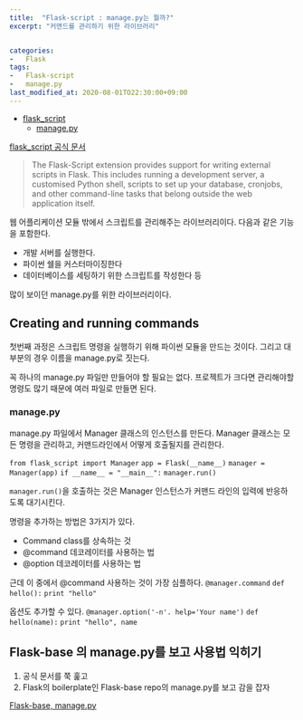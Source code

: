 ```yaml
---
title:  "Flask-script : manage.py는 뭘까?"
excerpt: "커맨드를 관리하기 위한 라이브러리"


categories:
-   Flask
tags:
-   Flask-script
-   manage.py
last_modified_at: 2020-08-01TO22:30:00+09:00
---
```


- [flask_script](#flask_script)
  - [manage.py](#managepy)

[flask_script 공식 문서](https://flask-script.readthedocs.io/en/latest/)
> The Flask-Script extension provides support for writing external scripts in Flask. This includes running a development server, a customised Python shell, scripts to set up your database, cronjobs, and other command-line tasks that belong outside the web application itself.

웹 어플리케이션 모듈 밖에서 스크립트를 관리해주는 라이브러리이다. 다음과 같은 기능을 포함한다.

- 개발 서버를 실행한다.
- 파이썬 쉘을 커스터마이징한다
- 데이터베이스를 세팅하기 위한 스크립트를 작성한다 등

많이 보이던 manage.py를 위한 라이브러리이다.

## Creating and running commands

첫번째 과정은 스크립트 명령을 실행하기 위해 파이썬 모듈을 만드는 것이다. 그리고 대부분의 경우 이름을 manage.py로 짓는다.

꼭 하나의 manage.py 파일만 만들어야 할 필요는 없다. 프로젝트가 크다면 관리해야할 명령도 많기 때문에 여러 파일로 만들면 된다.

### manage.py

manage.py 파일에서 Manager 클래스의 인스턴스를 만든다. Manager 클래스는 모든 명령을 관리하고, 커맨드라인에서 어떻게 호출될지를 관리한다.

`from flask_script import Manager`
`app = Flask(__name__)`
`manager = Manager(app)`
`if __name__ = "__main__":`
    `manager.run()`

`manager.run()`을 호출하는 것은 Manager 인스턴스가 커맨드 라인의 입력에 반응하도록 대기시킨다.

명령을 추가하는 방법은 3가지가 있다.

- Command class를 상속하는 것
- @command 데코레이터를 사용하는 법
- @option 데코레이터를 사용하는 법

근데 이 중에서 @command 사용하는 것이 가장 심플하다.
`@manager.command`
`def hello():`
    `print "hello"`

옵션도 추가할 수 있다.
`@manager.option('-n'. help='Your name')`
`def hello(name):`
    `print "hello", name`

## Flask-base 의 manage.py를 보고 사용법 익히기

1. 공식 문서를 쭉 훑고
2. Flask의 boilerplate인 Flask-base repo의 manage.py를 보고 감을 잡자

[Flask-base, manage.py](https://github.com/hack4impact/flask-base/blob/master/manage.py)
